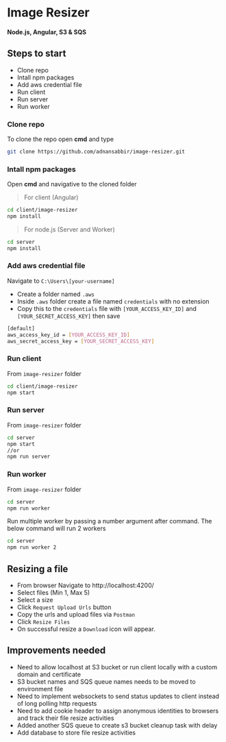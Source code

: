 # Image Resizer
#### Node.js, Angular, S3 & SQS

## Steps to start
- Clone repo
- Intall npm packages
- Add aws credential file
- Run client
- Run server
- Run worker

### Clone repo
To clone the repo open **cmd** and type
```sh
git clone https://github.com/adnansabbir/image-resizer.git
```

### Intall npm packages
Open **cmd** and navigative to the cloned folder
> For client (Angular)
```sh
cd client/image-resizer
npm install
```
> For node.js (Server and Worker)
```sh
cd server
npm install
```

### Add aws credential file
Navigate to `C:\Users\[your-username]`
- Create a folder named `.aws`
- Inside `.aws` folder create a file named `credentials` with no extension
- Copy this to the `credentials` file with `[YOUR_ACCESS_KEY_ID]` and  `[YOUR_SECRET_ACCESS_KEY]` then save
```sh
[default]
aws_access_key_id = [YOUR_ACCESS_KEY_ID]
aws_secret_access_key = [YOUR_SECRET_ACCESS_KEY]
```

### Run client
From `image-resizer` folder
```sh
cd client/image-resizer
npm start
```

### Run server
From `image-resizer` folder
```sh
cd server
npm start
//or
npm run server
```

### Run worker
From `image-resizer` folder
```sh
cd server
npm run worker
```
Run multiple worker by passing a number argument after command. The below command will run 2 workers
```sh
cd server
npm run worker 2
```

## Resizing a file
- From browser Navigate to http://localhost:4200/
- Select files (Min 1, Max 5)
- Select a size
- Click `Request Upload Urls` button
- Copy the urls and upload files via `Postman`
- Click `Resize Files`
- On successful resize a `Download` icon will appear.


## Improvements needed

- Need to allow localhost at S3 bucket or run client locally with a custom domain and certificate
- S3 bucket names and SQS queue names needs to be moved to environment file
- Need to implement websockets to send status updates to client instead of long polling http requests
- Need to add cookie header to assign anonymous identities to browsers and track their file resize activities
- Added another SQS queue to create s3 bucket cleanup task with delay
- Add database to store file resize activities
